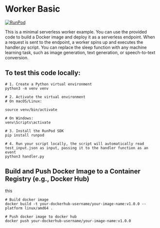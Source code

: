 # Worker Basic
[![RunPod](https://api.runpod.io/badge/TimPietrusky/worker-basic)](https://www.runpod.io/console/hub/TimPietrusky/worker-basic)

This is a minimal serverless worker example. You can use the provided code to build a Docker image and deploy it as a serverless endpoint. When a request is sent to the endpoint, a worker spins up and executes the handler.py script. You can replace the sleep function with any machine learning task, such as image generation, text generation, or speech-to-text conversion.

## To test this code locally:

```
# 1. Create a Python virtual environment
python3 -m venv venv

# 2. Activate the virtual environment
# On macOS/Linux:

source venv/bin/activate

# On Windows:
venv\Scripts\activate

# 3. Install the RunPod SDK
pip install runpod

# 4. Run your script locally, the script will automatically read test_input.json as input, passing it to the handler function as an event
python3 handler.py

```

## Build and Push Docker Image to a Container Registry (e.g., Docker Hub)


this
```
# Build docker image
docker build -t your-dockerhub-username/your-image-name:v1.0.0 --platform linux/amd64 .

# Push docker image to docker hub
docker push your-dockerhub-username/your-image-name:v1.0.0
```
